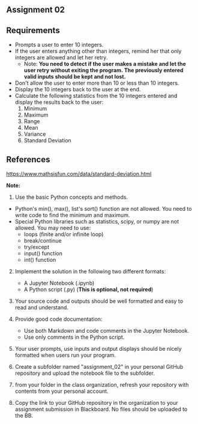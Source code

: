 ## Assignment 02
## Requirements
- Prompts a user to enter 10 integers.
- If the user enters anything other than integers, remind her that only integers are allowed and let her retry.
    - Note: **You need to detect if the user makes a mistake and let the user retry without exiting the program. The previously entered valid inputs should be kept and not lost.**
- Don't allow the user to enter more than 10 or less than 10 integers.
- Display the 10 integers back to the user at the end.
- Calculate the following statistics from the 10 integers entered and display the results back to the user:
    1. Minimum
    2. Maximum
    3. Range
    4. Mean
    5. Variance
    6. Standard Deviation

## References
https://www.mathsisfun.com/data/standard-deviation.html

**Note:**

1. Use the basic Python concepts and methods. 
- Python's min(), max(), list's sort() function are not allowed. You need to write code to find the minimum and maximum.
- Special Python libraries such as statistics, scipy, or numpy are not allowed. 
You may need to use: 
    - loops (finite and/or infinite loop)
    - break/continue
    - try/except
    - input() function 
    - int() function

2. Implement the solution in the following two different formats:
    - A Jupyter Notebook (.ipynb)
    - A Python script (.py) (**This is optional, not required**)

3. Your source code and outputs should be well formatted and easy to read and understand.

4. Provide good code documentation:
    - Use both Markdown and code comments in the Jupyter Notebook.
    - Use only comments in the Python script.

5. Your user prompts, use inputs and output displays should be nicely formatted when users run your program.

6. Create a subfolder named "assignment_02" in your personal GitHub repository and upload the notebook file to the subfolder.

7. from your folder in the class organization, refresh your repository with contents from your personal account. 

8. Copy the link to your GitHub repository in the organization to your assignment submission in Blackboard. No files should be uploaded to the BB.
